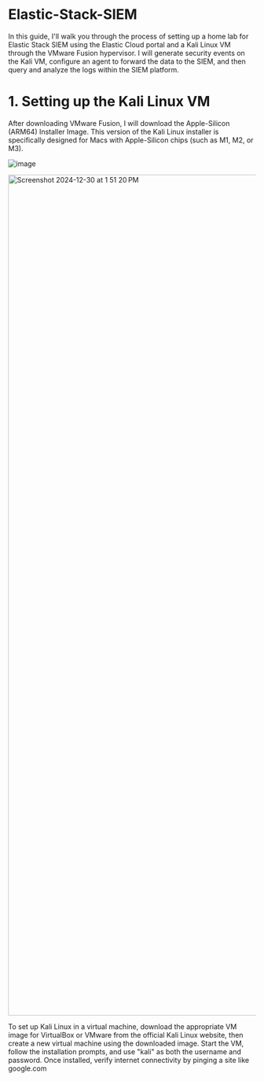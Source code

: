 # Elastic-Stack-SIEM

In this guide, I'll walk you through the process of setting up a home lab for Elastic Stack SIEM using the Elastic Cloud portal and a Kali Linux VM through the VMware Fusion hypervisor. I will generate security events on the Kali VM, configure an agent to forward the data to the SIEM, and then query and analyze the logs within the SIEM platform.


# 1. Setting up the Kali Linux VM
After downloading VMware Fusion, I will download the Apple-Silicon (ARM64) Installer Image. This version of the Kali Linux installer is specifically designed for Macs with Apple-Silicon chips (such as M1, M2, or M3).

![image](https://github.com/user-attachments/assets/5c7f8c27-b771-407e-93a8-e590956dc3be)



<img width="1710" alt="Screenshot 2024-12-30 at 1 51 20 PM" src="https://github.com/user-attachments/assets/61e79e0e-33e9-4397-8351-621c5336dfd4" />

To set up Kali Linux in a virtual machine, download the appropriate VM image for VirtualBox or VMware from the official Kali Linux website, then create a new virtual machine using the downloaded image. Start the VM, follow the installation prompts, and use "kali" as both the username and password. Once installed, verify internet connectivity by pinging a site like google.com
